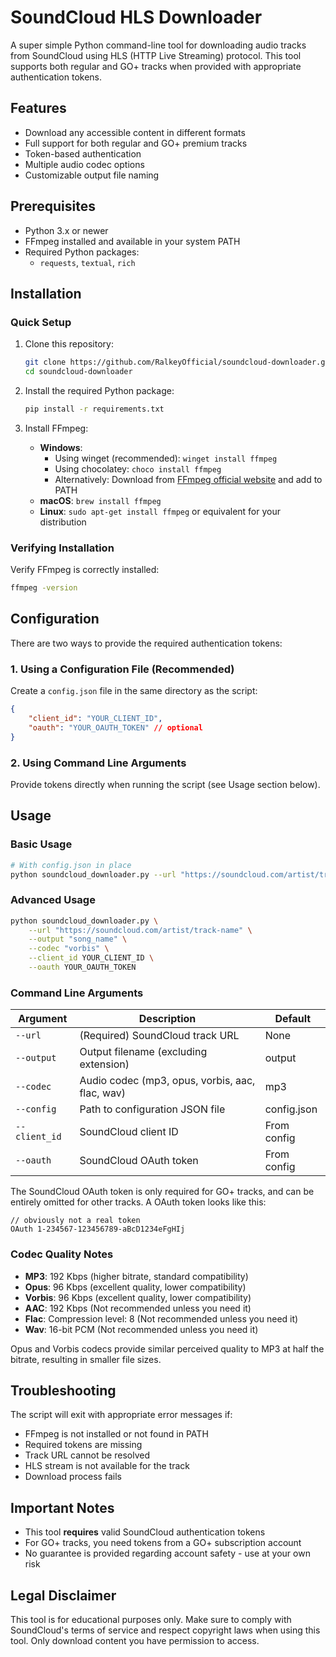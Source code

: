# SoundCloud HLS Downloader

A super simple Python command-line tool for downloading audio tracks from SoundCloud using HLS (HTTP Live Streaming) protocol. This tool supports both regular and GO+ tracks when provided with appropriate authentication tokens.

## Features

- Download any accessible content in different formats
- Full support for both regular and GO+ premium tracks
- Token-based authentication
- Multiple audio codec options
- Customizable output file naming

## Prerequisites

- Python 3.x or newer
- FFmpeg installed and available in your system PATH
- Required Python packages:
  - `requests`, `textual`, `rich`

## Installation

### Quick Setup

1. Clone this repository:
   ```bash
   git clone https://github.com/RalkeyOfficial/soundcloud-downloader.git
   cd soundcloud-downloader
   ```

2. Install the required Python package:
   ```bash
   pip install -r requirements.txt
   ```

3. Install FFmpeg:
   - **Windows**:
     - Using winget (recommended): `winget install ffmpeg`
     - Using chocolatey: `choco install ffmpeg`
     - Alternatively: Download from [FFmpeg official website](https://ffmpeg.org/download.html) and add to PATH
   - **macOS**: `brew install ffmpeg`
   - **Linux**: `sudo apt-get install ffmpeg` or equivalent for your distribution

### Verifying Installation

Verify FFmpeg is correctly installed:
```bash
ffmpeg -version
```

## Configuration

There are two ways to provide the required authentication tokens:

### 1. Using a Configuration File (Recommended)

Create a `config.json` file in the same directory as the script:

```json
{
	"client_id": "YOUR_CLIENT_ID",
	"oauth": "YOUR_OAUTH_TOKEN" // optional
}
```

### 2. Using Command Line Arguments

Provide tokens directly when running the script (see Usage section below).

## Usage

### Basic Usage

```bash
# With config.json in place
python soundcloud_downloader.py --url "https://soundcloud.com/artist/track-name" --output "song_name"
```

### Advanced Usage

```bash
python soundcloud_downloader.py \
    --url "https://soundcloud.com/artist/track-name" \
    --output "song_name" \
    --codec "vorbis" \
    --client_id YOUR_CLIENT_ID \
    --oauth YOUR_OAUTH_TOKEN
```

### Command Line Arguments

| Argument | Description | Default |
|----------|-------------|---------|
| `--url` | (Required) SoundCloud track URL | None |
| `--output` | Output filename (excluding extension) | output |
| `--codec` | Audio codec (mp3, opus, vorbis, aac, flac, wav) | mp3 |
| `--config` | Path to configuration JSON file | config.json |
| `--client_id` | SoundCloud client ID | From config |
| `--oauth` | SoundCloud OAuth token | From config |

The SoundCloud OAuth token is only required for GO+ tracks, and can be entirely omitted for other tracks.
A OAuth token looks like this:
```
// obviously not a real token
OAuth 1-234567-123456789-aBcD1234eFgHIj
```

### Codec Quality Notes

- **MP3**: 192 Kbps (higher bitrate, standard compatibility)
- **Opus**: 96 Kbps (excellent quality, lower compatibility)
- **Vorbis**: 96 Kbps (excellent quality, lower compatibility)
- **AAC**: 192 Kbps (Not recommended unless you need it)
- **Flac**: Compression level: 8 (Not recommended unless you need it)
- **Wav**: 16-bit PCM (Not recommended unless you need it)

Opus and Vorbis codecs provide similar perceived quality to MP3 at half the bitrate, resulting in smaller file sizes.

## Troubleshooting

The script will exit with appropriate error messages if:

- FFmpeg is not installed or not found in PATH
- Required tokens are missing
- Track URL cannot be resolved
- HLS stream is not available for the track
- Download process fails

## Important Notes

- This tool **requires** valid SoundCloud authentication tokens
- For GO+ tracks, you need tokens from a GO+ subscription account
- No guarantee is provided regarding account safety - use at your own risk

## Legal Disclaimer

This tool is for educational purposes only. Make sure to comply with SoundCloud's terms of service and respect copyright laws when using this tool. Only download content you have permission to access.
